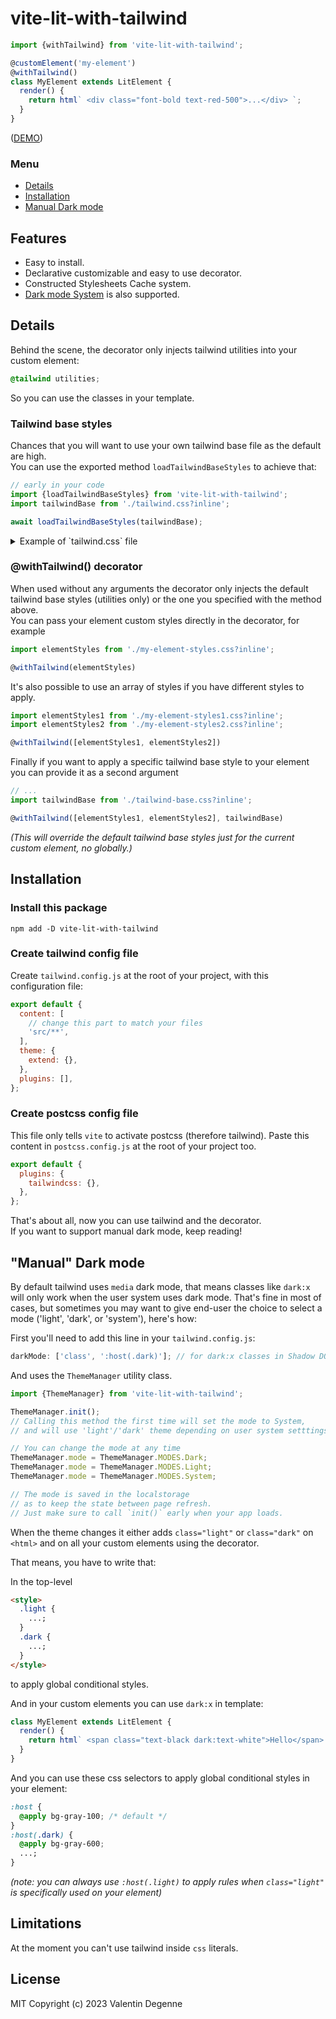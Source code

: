# vite-lit-with-tailwind

```javascript
import {withTailwind} from 'vite-lit-with-tailwind';

@customElement('my-element')
@withTailwind()
class MyElement extends LitElement {
  render() {
    return html` <div class="font-bold text-red-500">...</div> `;
  }
}
```

([DEMO](https://vdegenne.github.io/vite-lit-with-tailwind/))

### Menu

- [Details](#details)
- [Installation](#installation)
- [Manual Dark mode](#manual-dark-mode)

## Features

- Easy to install.
- Declarative customizable and easy to use decorator.
- Constructed Stylesheets Cache system.
- [Dark mode System](#dark-mode) is also supported.

## Details

Behind the scene, the decorator only injects tailwind utilities into your custom element:

```css
@tailwind utilities;
```

So you can use the classes in your template.

### Tailwind base styles

Chances that you will want to use your own tailwind base file as the default are high.  
You can use the exported method `loadTailwindBaseStyles` to achieve that:

```typescript
// early in your code
import {loadTailwindBaseStyles} from 'vite-lit-with-tailwind';
import tailwindBase from './tailwind.css?inline';

await loadTailwindBaseStyles(tailwindBase);
```

<details>
<summary>Example of `tailwind.css` file</summary>

```css
@tailwind base;
@tailwind components;
@tailwind utilities;

@layer base {
  p {
    @apply my-9;
  }
  /* ... */
}
/* ... */
```

</details>

### @withTailwind() decorator

When used without any arguments the decorator only injects the default tailwind base styles (utilities only) or the one you specified with the method above.  
You can pass your element custom styles directly in the decorator, for example

```typescript
import elementStyles from './my-element-styles.css?inline';

@withTailwind(elementStyles)
```

It's also possible to use an array of styles if you have different styles to apply.

```typescript
import elementStyles1 from './my-element-styles1.css?inline';
import elementStyles2 from './my-element-styles2.css?inline';

@withTailwind([elementStyles1, elementStyles2])
```

Finally if you want to apply a specific tailwind base style to your element you can provide it as a second argument

```typescript
// ...
import tailwindBase from './tailwind-base.css?inline';

@withTailwind([elementStyles1, elementStyles2], tailwindBase)
```

_(This will override the default tailwind base styles just for the current custom element, no globally.)_

## Installation

### Install this package

```
npm add -D vite-lit-with-tailwind
```

### Create tailwind config file

Create `tailwind.config.js` at the root of your project, with this configuration file:

```javascript
export default {
  content: [
    // change this part to match your files
    'src/**',
  ],
  theme: {
    extend: {},
  },
  plugins: [],
};
```

### Create postcss config file

This file only tells `vite` to activate postcss (therefore tailwind).
Paste this content in `postcss.config.js` at the root of your project too.

```js
export default {
  plugins: {
    tailwindcss: {},
  },
};
```

That's about all, now you can use tailwind and the decorator.  
If you want to support manual dark mode, keep reading!

## "Manual" Dark mode

By default tailwind uses `media` dark mode, that means classes like `dark:x` will only work when the user system uses dark mode. That's fine in most of cases, but sometimes you may want to give end-user the choice to select a mode ('light', 'dark', or 'system'), here's how:

First you'll need to add this line in your `tailwind.config.js`:

```js
darkMode: ['class', ':host(.dark)']; // for dark:x classes in Shadow DOMs
```

And uses the `ThemeManager` utility class.

```javascript
import {ThemeManager} from 'vite-lit-with-tailwind';

ThemeManager.init();
// Calling this method the first time will set the mode to System,
// and will use 'light'/'dark' theme depending on user system setttings.

// You can change the mode at any time
ThemeManager.mode = ThemeManager.MODES.Dark;
ThemeManager.mode = ThemeManager.MODES.Light;
ThemeManager.mode = ThemeManager.MODES.System;

// The mode is saved in the localstorage
// as to keep the state between page refresh.
// Just make sure to call `init()` early when your app loads.
```

When the theme changes it either adds `class="light"` or `class="dark"` on `<html>` and on all your custom elements using the decorator.

That means, you have to write that:

In the top-level

```html
<style>
  .light {
    ...;
  }
  .dark {
    ...;
  }
</style>
```

to apply global conditional styles.

And in your custom elements you can use `dark:x` in template:

```javascript
class MyElement extends LitElement {
  render() {
    return html` <span class="text-black dark:text-white">Hello</span> `;
  }
}
```

And you can use these css selectors to apply global conditional styles in your element:

```css
:host {
  @apply bg-gray-100; /* default */
}
:host(.dark) {
  @apply bg-gray-600;
  ...;
}
```

_(note: you can always use `:host(.light)` to apply rules when `class="light"` is specifically used on your element)_

## Limitations

At the moment you can't use tailwind inside `css` literals.

## License

MIT Copyright (c) 2023 Valentin Degenne
